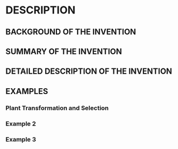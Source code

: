 # DESCRIPTION

## BACKGROUND OF THE INVENTION

## SUMMARY OF THE INVENTION

## DETAILED DESCRIPTION OF THE INVENTION

## EXAMPLES

### Plant Transformation and Selection

### Example 2

### Example 3

